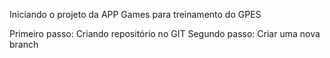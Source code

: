 Iniciando o projeto da APP Games para treinamento do GPES

Primeiro passo: Criando repositório no GIT
Segundo passo: Criar uma nova branch
